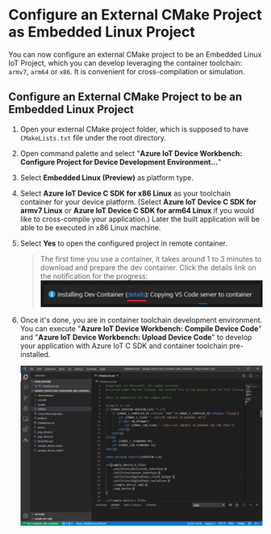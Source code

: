 # Configure an External CMake Project as Embedded Linux Project

You can now configure an external CMake project to be an Embedded Linux IoT Project, which you can develop leveraging the container toolchain: `armv7`, `arm64` or `x86`. It is convenient for cross-compilation or simulation.

## Configure an External CMake Project to be an Embedded Linux Project

1. Open your external CMake project folder, which is supposed to have `CMakeLists.txt` file under the root directory.

2. Open command palette and select "**Azure IoT Device Workbench: Configure Project for Device Development Environment...**"

3. Select **Embedded Linux (Preview)** as platform type.

4. Select **Azure IoT Device C SDK for x86 Linux** as your toolchain container for your device platform. (Select **Azure IoT Device C SDK for armv7 Linux** or **Azure IoT Device C SDK for arm64 Linux** if you would like to cross-compile your application.) Later the built application will be able to be executed in x86 Linux machine.

5. Select **Yes** to open the configured project in remote container.

    > The first time you use a container, it takes around 1 to 3 minutes to download and prepare the dev container. Click the details link on the notification for the progress:
    ![prepare-dev-container](../images/prepare-dev-container.png)

6. Once it's done, you are in container toolchain development environment. You can execute "**Azure IoT Device Workbench: Compile Device Code**" and "**Azure IoT Device Workbench: Upload Device Code**" to develop your application with Azure IoT C SDK and container toolchain pre-installed.

    ![external-project-in-remote](../images/external-project-in-remote.png)
